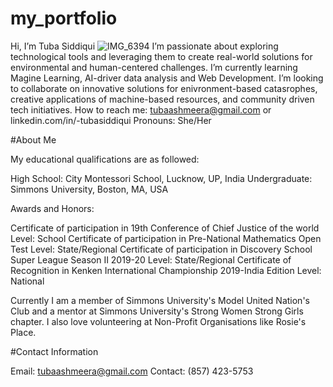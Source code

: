 # my_portfolio

Hi, I’m Tuba Siddiqui
![IMG_6394](https://github.com/user-attachments/assets/c50d4302-cd06-46b1-9e91-f47baaf3433d)
I’m passionate about exploring technological tools and leveraging them to create real-world solutions for environmental and human-centered challenges.
I’m currently learning Magine Learning, AI-driver data analysis and Web Development.
I’m looking to collaborate on innovative solutions for enivronment-based catasrophes, creative applications of machine-based resources, and community driven tech initiatives.
How to reach me: tubaashmeera@gmail.com or linkedin.com/in/-tubasiddiqui
Pronouns: She/Her


#About Me

My educational qualifications are as followed:

High School: City Montessori School, Lucknow, UP, India
Undergraduate: Simmons University, Boston, MA, USA

Awards and Honors:

￲Certificate of participation in 19th Conference of Chief Justice of the world
Level: School
￲Certificate of participation in Pre-National Mathematics Open Test
Level: State/Regional
Certificate of participation in Discovery School Super League Season II 2019-20
Level: State/Regional
Certificate of Recognition in Kenken International Championship 2019-India Edition
Level: National

Currently I am a member of Simmons University's Model United Nation's Club and a mentor at Simmons University's Strong Women Strong Girls chapter. I also love volunteering at Non-Profit Organisations like Rosie's Place. 

#Contact Information

Email: tubaashmeera@gmail.com
Contact: (857) 423-5753




